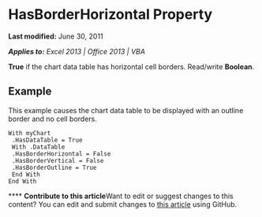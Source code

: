 
# HasBorderHorizontal Property

 **Last modified:** June 30, 2011

 _**Applies to:** Excel 2013 | Office 2013 | VBA_

 **True** if the chart data table has horizontal cell borders. Read/write **Boolean**.


## Example

This example causes the chart data table to be displayed with an outline border and no cell borders.


```
With myChart 
 .HasDataTable = True 
 With .DataTable 
 .HasBorderHorizontal = False 
 .HasBorderVertical = False 
 .HasBorderOutline = True 
 End With 
End With
```


****   **Contribute to this article**Want to edit or suggest changes to this content? You can edit and submit changes to  [this article](https://github.com/jhershey00/VBA_Excel_Test/OpenXMLCon/articles/9d5a86ea-73f1-a149-8fc9-ce104cdb41a3.md) using GitHub.

